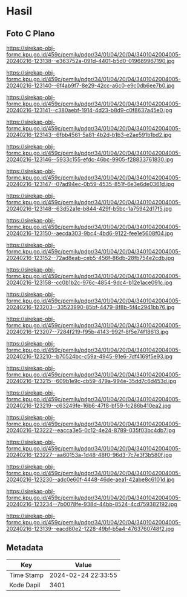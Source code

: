 # Hasil

## Foto C Plano

https://sirekap-obj-formc.kpu.go.id/459c/pemilu/pdpr/34/01/04/20/04/3401042004005-20240216-123138--e363752a-091d-4401-b5d0-019689967190.jpg

https://sirekap-obj-formc.kpu.go.id/459c/pemilu/pdpr/34/01/04/20/04/3401042004005-20240216-123140--6f4ab9f7-8e29-42cc-a6c0-e9c0db6ee7b0.jpg

https://sirekap-obj-formc.kpu.go.id/459c/pemilu/pdpr/34/01/04/20/04/3401042004005-20240216-123141--c380aebf-1914-4d23-b8d9-c0f8637a45e0.jpg

https://sirekap-obj-formc.kpu.go.id/459c/pemilu/pdpr/34/01/04/20/04/3401042004005-20240216-123143--6fbb4561-5a81-4b2d-b1b3-e2ae591b1bd2.jpg

https://sirekap-obj-formc.kpu.go.id/459c/pemilu/pdpr/34/01/04/20/04/3401042004005-20240216-123146--5933c155-efdc-46bc-9905-f28833761830.jpg

https://sirekap-obj-formc.kpu.go.id/459c/pemilu/pdpr/34/01/04/20/04/3401042004005-20240216-123147--07ad94ec-0b59-4535-851f-6e3e6de0361d.jpg

https://sirekap-obj-formc.kpu.go.id/459c/pemilu/pdpr/34/01/04/20/04/3401042004005-20240216-123148--63d52a1e-b844-429f-b5bc-1a75942d17f5.jpg

https://sirekap-obj-formc.kpu.go.id/459c/pemilu/pdpr/34/01/04/20/04/3401042004005-20240216-123150--aecda303-9bc4-4bd6-9122-fee1e5608f04.jpg

https://sirekap-obj-formc.kpu.go.id/459c/pemilu/pdpr/34/01/04/20/04/3401042004005-20240216-123152--72ad8eab-ceb5-456f-86db-28fb754e2cdb.jpg

https://sirekap-obj-formc.kpu.go.id/459c/pemilu/pdpr/34/01/04/20/04/3401042004005-20240216-123158--cc0b1b2c-976c-4854-9dc4-b12e1ace091c.jpg

https://sirekap-obj-formc.kpu.go.id/459c/pemilu/pdpr/34/01/04/20/04/3401042004005-20240216-123203--33523990-85bf-4479-8f8b-5f4c2941bb76.jpg

https://sirekap-obj-formc.kpu.go.id/459c/pemilu/pdpr/34/01/04/20/04/3401042004005-20240216-123207--7284f219-f95b-4143-992f-8f5e74f18613.jpg

https://sirekap-obj-formc.kpu.go.id/459c/pemilu/pdpr/34/01/04/20/04/3401042004005-20240216-123210--b70524bc-c59a-4945-91e6-7df4169f5e93.jpg

https://sirekap-obj-formc.kpu.go.id/459c/pemilu/pdpr/34/01/04/20/04/3401042004005-20240216-123215--609b1e9c-cb59-479a-994e-35dd7c6d453d.jpg

https://sirekap-obj-formc.kpu.go.id/459c/pemilu/pdpr/34/01/04/20/04/3401042004005-20240216-123219--c63249fe-16b6-47f8-bf59-fc286b410ea2.jpg

https://sirekap-obj-formc.kpu.go.id/459c/pemilu/pdpr/34/01/04/20/04/3401042004005-20240216-123222--eacca3e5-0c12-4e24-8789-035f03bc4db7.jpg

https://sirekap-obj-formc.kpu.go.id/459c/pemilu/pdpr/34/01/04/20/04/3401042004005-20240216-123227--aa60153a-1d48-48f0-96d3-7c7e3f3b580f.jpg

https://sirekap-obj-formc.kpu.go.id/459c/pemilu/pdpr/34/01/04/20/04/3401042004005-20240216-123230--adc0e60f-4448-46de-aea1-42abe8c6101d.jpg

https://sirekap-obj-formc.kpu.go.id/459c/pemilu/pdpr/34/01/04/20/04/3401042004005-20240216-123234--7b0078fe-938d-44bb-8524-4cd759382192.jpg

https://sirekap-obj-formc.kpu.go.id/459c/pemilu/pdpr/34/01/04/20/04/3401042004005-20240216-123139--eacd80e2-1228-49bf-b5a4-4763760748f2.jpg


## Metadata

| Key        | Value               |
| ---------- | ------------------- |
| Time Stamp | 2024-02-24 22:33:55 |
| Kode Dapil | 3401                |



